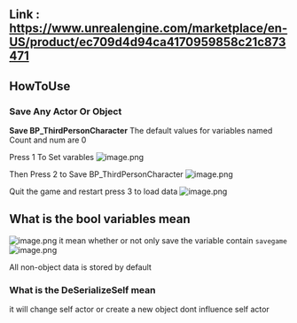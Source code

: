 ## Link : https://www.unrealengine.com/marketplace/en-US/product/ec709d4d94ca4170959858c21c873471

## HowToUse

### Save Any Actor Or Object

**Save BP_ThirdPersonCharacter**
The default values for variables named Count and num are 0

Press 1 To Set varables
![image.png](https://mengsh.oss-cn-shanghai.aliyuncs.com/UE/20240208011241.png)

Then Press 2 to Save BP_ThirdPersonCharacter
![image.png](https://mengsh.oss-cn-shanghai.aliyuncs.com/UE/20240208011344.png)

Quit the game and restart press 3 to load data
![image.png](https://mengsh.oss-cn-shanghai.aliyuncs.com/UE/20240208012146.png)


##  What is the bool variables mean
![image.png](https://mengsh.oss-cn-shanghai.aliyuncs.com/UE/20240208011627.png)
it mean whether or not only save the variable contain `savegame`
![image.png](https://mengsh.oss-cn-shanghai.aliyuncs.com/UE/20240208011714.png)

All non-object data is stored by default


### What is the DeSerializeSelf mean
it will change self actor or create a new object dont influence self actor
